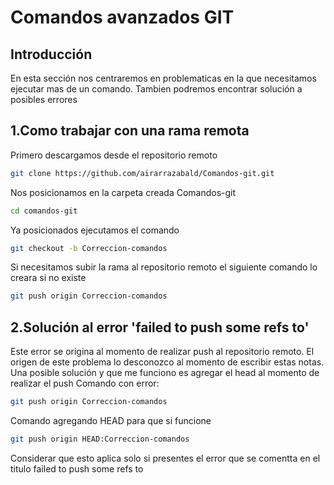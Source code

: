 # Comandos avanzados GIT

## Introducción

En esta sección nos centraremos en problematicas en la que necesitamos ejecutar mas de un comando.
Tambien podremos encontrar solución a posibles errores

## 1.Como trabajar con una rama remota

Primero descargamos desde el repositorio remoto

```bash
git clone https://github.com/airarrazabald/Comandos-git.git
```

Nos posicionamos en la carpeta creada Comandos-git

```bash
cd comandos-git
```

Ya posicionados ejecutamos el comando

```bash
git checkout -b Correccion-comandos
```

Si necesitamos subir la rama al repositorio remoto el siguiente comando lo creara si no existe

```bash
git push origin Correccion-comandos
```

## 2.Solución al error 'failed to push some refs to'

Este error se origina al momento de realizar push al repositorio remoto.
El origen de este problema lo desconozco al momento de escribir estas notas.
Una posible solución y que me funciono es agregar el head al momento de realizar el push
Comando con error:

```bash
git push origin Correccion-comandos
```

Comando agregando HEAD para que si funcione

```bash
git push origin HEAD:Correccion-comandos
```

Considerar que esto aplica solo si presentes el error que se comentta en el titulo failed to push some refs to
